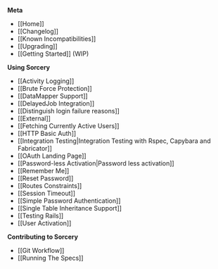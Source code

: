 **Meta**
* [[Home]]
* [[Changelog]]
* [[Known Incompatibilities]]
* [[Upgrading]]
* [[Getting Started]] (WIP)

**Using Sorcery**
* [[Activity Logging]]
* [[Brute Force Protection]]
* [[DataMapper Support]]
* [[DelayedJob Integration]]
* [[Distinguish login failure reasons]]
* [[External]]
* [[Fetching Currently Active Users]]
* [[HTTP Basic Auth]]
* [[Integration Testing|Integration Testing with Rspec, Capybara and Fabricator]]
* [[OAuth Landing Page]]
* [[Password-less Activation|Password less activation]]
* [[Remember Me]]
* [[Reset Password]]
* [[Routes Constraints]]
* [[Session Timeout]]
* [[Simple Password Authentication]]
* [[Single Table Inheritance Support]]
* [[Testing Rails]]
* [[User Activation]]

**Contributing to Sorcery**
* [[Git Workflow]]
* [[Running The Specs]]